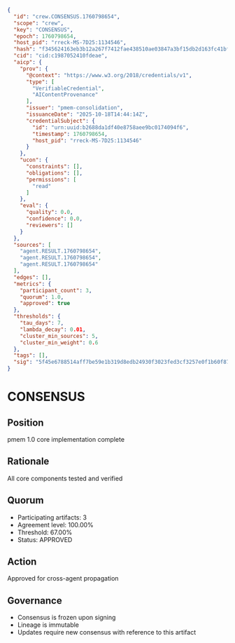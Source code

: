```json
{
  "id": "crew.CONSENSUS.1760798654",
  "scope": "crew",
  "key": "CONSENSUS",
  "epoch": 1760798654,
  "host_pid": "rreck-MS-7D25:1134546",
  "hash": "f345624163eb3b12a267f7412fae438510ae03847a3bf15db2d163fc41bf94b1",
  "cid": "cid:c1987052410fdeae",
  "aicp": {
    "prov": {
      "@context": "https://www.w3.org/2018/credentials/v1",
      "type": [
        "VerifiableCredential",
        "AIContentProvenance"
      ],
      "issuer": "pmem-consolidation",
      "issuanceDate": "2025-10-18T14:44:14Z",
      "credentialSubject": {
        "id": "urn:uuid:b2688da1df40e8758aee9bc0174094f6",
        "timestamp": 1760798654,
        "host_pid": "rreck-MS-7D25:1134546"
      }
    },
    "ucon": {
      "constraints": [],
      "obligations": [],
      "permissions": [
        "read"
      ]
    },
    "eval": {
      "quality": 0.0,
      "confidence": 0.0,
      "reviewers": []
    }
  },
  "sources": [
    "agent.RESULT.1760798654",
    "agent.RESULT.1760798654",
    "agent.RESULT.1760798654"
  ],
  "edges": [],
  "metrics": {
    "participant_count": 3,
    "quorum": 1.0,
    "approved": true
  },
  "thresholds": {
    "tau_days": 7,
    "lambda_decay": 0.01,
    "cluster_min_sources": 5,
    "cluster_min_weight": 0.6
  },
  "tags": [],
  "sig": "5f45e6788514aff7be59e1b319d8edb24930f3023fed3cf3257e0f1b60f87fda"
}
```

# CONSENSUS

## Position
pmem 1.0 core implementation complete

## Rationale
All core components tested and verified

## Quorum
- Participating artifacts: 3
- Agreement level: 100.00%
- Threshold: 67.00%
- Status: APPROVED

## Action
Approved for cross-agent propagation

## Governance
- Consensus is frozen upon signing
- Lineage is immutable
- Updates require new consensus with reference to this artifact
